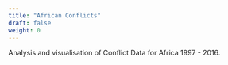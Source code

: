 ```yaml
---
title: "African Conflicts"
draft: false
weight: 0
---
```


Analysis and visualisation of Conflict Data for Africa 1997 - 2016.